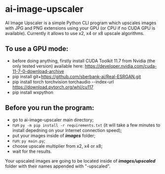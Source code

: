 # ai-image-upscaler

AI Image Upscaler is a simple Python CLI program which upscales images with JPG and PNG extensions using your GPU (or CPU if no CUDA GPU is available). Currently it allows to use x2, x4 or x8 upscale algorithms.

## To use a GPU mode:

- before doing anything, firstly install CUDA Toolkit 11.7 from Nvidia (the only tested version) available here: https://developer.nvidia.com/cuda-11-7-0-download-archive
- pip install git+https://github.com/sberbank-ai/Real-ESRGAN.git
- pip install torch torchvision torchaudio --index-url https://download.pytorch.org/whl/cu117
- pip install wxpython

## Before you run the program:

- go to ai-image-upscaler main directory;
- run `py -m pip install -r requirements.txt` (it will take a few minutes to install depedning on your Internet connection speed);
- put your images inside of **_images_** folder;
- run: `py main.py`;
- choose upscale multiplier from x2, x4 or x8;
- wait for the results.

Your upscaled images are going to be located inside of **_images/upscaled_** folder with their names appended with "-upscaled".
